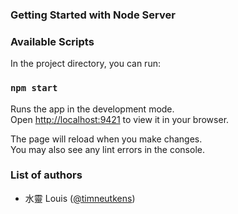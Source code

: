 ### Getting Started with Node Server

### Available Scripts

In the project directory, you can run:

### `npm start`

Runs the app in the development mode.\
Open [http://localhost:9421](http://localhost:9421) to view it in your browser.

The page will reload when you make changes.\
You may also see any lint errors in the console.

### List of authors
- 水靈 Louis ([@timneutkens](https://github.com/WATBUD))
